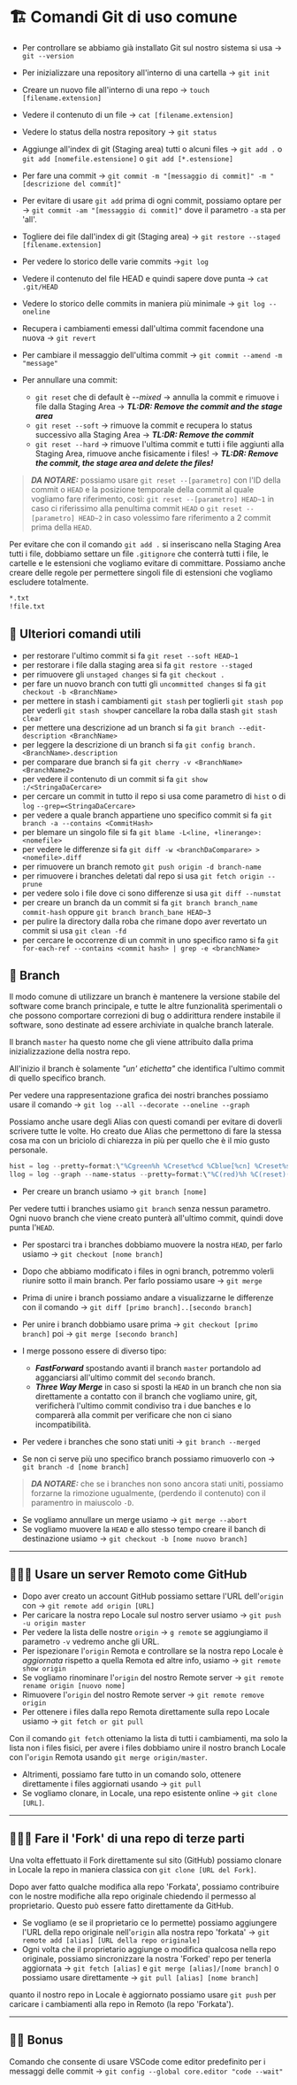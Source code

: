# 🏗️ Comandi Git di uso comune

- Per controllare se abbiamo già installato Git sul nostro sistema si usa &rarr; `git --version`
- Per inizializzare una repository all'interno di una cartella &rarr; `git init`
- Creare un nuovo file all'interno di una repo &rarr; `touch [filename.extension]`
- Vedere il contenuto di un file &rarr; `cat [filename.extension]`
- Vedere lo status della nostra repository &rarr; `git status`
- Aggiunge all'index di git (Staging area) tutti o alcuni files &rarr; `git add .` o `git add [nomefile.estensione]` o `git add [*.estensione]`
- Per fare una commit &rarr; `git commit -m "[messaggio di commit]" -m "[descrizione del commit]"`
- Per evitare di usare `git add` prima di ogni commit, possiamo optare per &rarr; `git commit -am "[messaggio di commit]"` dove il parametro `-a` sta per 'all'.
- Togliere dei file dall'index di git (Staging area) &rarr; `git restore --staged [filename.extension]`
- Per vedere lo storico delle varie commits &rarr;`git log`
- Vedere il contenuto del file HEAD e quindi sapere dove punta &rarr; `cat .git/HEAD`
- Vedere lo storico delle commits in maniera più minimale &rarr; `git log --oneline`
- Recupera i cambiamenti emessi dall'ultima commit facendone una nuova &rarr; `git revert`
- Per cambiare il messaggio dell'ultima commit &rarr; `git commit --amend -m "message"`

- Per annullare una commit:
  - `git reset` che di default è _--mixed_ &rarr; annulla la commit e rimuove i file dalla Staging Area &rarr; ***TL:DR: Remove the commit and the stage area***
  - `git reset --soft` &rarr; rimuove la commit e recupera lo status successivo alla Staging Area &rarr; ***TL:DR: Remove the commit***
  - `git reset --hard` &rarr; rimuove l'ultima commit e tutti i file aggiunti alla Staging Area, rimuove anche fisicamente i files! &rarr; ***TL:DR: Remove the commit, the stage area and delete the files!***

>_**DA NOTARE:**_ possiamo usare `git reset --[parametro]` con l'ID della commit o `HEAD` e la posizione temporale della commit al quale vogliamo fare riferimento, così: `git reset --[parametro] HEAD~1` in caso ci riferissimo alla penultima commit `HEAD` o `git reset --[parametro] HEAD~2` in caso volessimo fare riferimento a 2 commit prima della `HEAD`.

Per evitare che con il comando `git add .` si inseriscano nella Staging Area tutti i file, dobbiamo settare un file `.gitignore` che conterrà tutti i file, le cartelle e le estensioni che vogliamo evitare di committare. Possiamo anche creare delle regole per permettere singoli file di estensioni che vogliamo escludere totalmente.

```bash
*.txt
!file.txt
```

## 🧐 Ulteriori comandi utili

- per restorare l'ultimo commit si fa `git reset --soft HEAD~1`
- per restorare i file dalla staging area si fa `git restore --staged`
- per rimuovere gli `unstaged changes` si fa `git checkout .`
- per fare un nuovo branch con tutti gli `uncommitted changes` si fa `git checkout -b <BranchName>`
- per mettere in stash i cambiamenti `git stash` per toglierli `git stash pop` per vederli `git stash show`per cancellare la roba dalla stash `git stash clear`
- per mettere una descrizione ad un branch si fa `git branch --edit-description <BranchName>`
- per leggere la descrizione di un branch si fa `git config branch.<BranchName>.description`
- per comparare due branch si fa `git cherry -v <BranchName> <BranchName2>`
- per vedere il contenuto di un commit si fa `git show :/<StringaDaCercare>`
- per cercare un commit in tutto il repo si usa come parametro di `hist` o di `log` `--grep=<StringaDaCercare>`
- per vedere a quale branch appartiene uno specifico commit si fa `git branch -a --contains <CommitHash>`
- per blemare un singolo file si fa `git blame -L<line, +linerange>:<nomefile>`
- per vedere le differenze si fa `git diff -w <branchDaComparare> > <nomefile>.diff`
- per rimuovere un branch remoto `git push origin -d branch-name`
- per rimuovere i branches deletati dal repo si usa `git fetch origin --prune`
- per vedere solo i file dove ci sono differenze si usa `git diff --numstat`
- per creare un branch da un commit si fa `git branch branch_name commit-hash` oppure `git branch branch_bane HEAD~3`
- per pulire la directory dalla roba che rimane dopo aver revertato un commit si usa `git clean -fd`
- per cercare le occorrenze di un commit in uno specifico ramo si fa `git for-each-ref --contains <commit hash> | grep -e <branchName>`

## 🦺 Branch

Il modo comune di utilizzare un branch è mantenere la versione stabile del software come branch principale, e tutte le altre funzionalità sperimentali o che possono comportare correzioni di bug o addirittura rendere instabile il software, sono destinate ad essere archiviate in qualche branch laterale.

Il branch `master` ha questo nome che gli viene attribuito dalla prima inizializzazione della nostra repo.

All'inizio il branch è solamente _"un' etichetta"_ che identifica l'ultimo commit di quello specifico branch.

Per vedere una rappresentazione grafica dei nostri branches possiamo usare il comando &rarr; `git log --all --decorate --oneline --graph`

Possiamo anche usare degli Alias con questi comandi per evitare di doverli scrivere tutte le volte.
Ho creato due Alias che permettono di fare la stessa cosa ma con un briciolo di chiarezza in più per quello che è il mio gusto personale.

```PowerShell
hist = log --pretty=format:\"%Cgreen%h %Creset%cd %Cblue[%cn] %Creset%s%C(yellow)%d%C(reset)\" --graph --date=relative --decorate --all
llog = log --graph --name-status --pretty=format:\"%C(red)%h %C(reset)(%cd) %C(green)%an %Creset%s %C(yellow)%d%Creset\" --date=relative
```

- Per creare un branch usiamo &rarr; `git branch [nome]`

Per vedere tutti i branches usiamo `git branch` senza nessun parametro.
Ogni nuovo branch che viene creato punterà all'ultimo commit, quindi dove punta l'`HEAD`.

- Per spostarci tra i branches dobbiamo muovere la nostra `HEAD`, per farlo usiamo &rarr; `git checkout [nome branch]`
- Dopo che abbiamo modificato i files in ogni branch, potremmo volerli riunire sotto il main branch.
Per farlo possiamo usare &rarr; `git merge`
- Prima di unire i branch possiamo andare a visualizzarne le differenze con il comando &rarr; `git diff [primo branch]..[secondo branch]`
- Per unire i branch dobbiamo usare prima &rarr; `git checkout [primo branch]`
  poi &rarr; `git merge [secondo branch]`
- I merge possono essere di diverso tipo:
  - **_FastForward_** spostando avanti il branch `master` portandolo ad agganciarsi all'ultimo commit del `secondo` branch.
  - _**Three Way Merge**_ in caso si sposti la `HEAD` in un branch che non sia direttamente a contatto con il branch che vogliamo unire, git, verificherà l'ultimo commit condiviso tra i due banches e lo comparerà alla commit per verificare che non ci siano incompatibilità.

- Per vedere i branches che sono stati uniti &rarr; `git branch --merged`
- Se non ci serve più uno specifico branch possiamo rimuoverlo con &rarr; `git branch -d [nome branch]`

>_**DA NOTARE:**_ che se i branches non sono ancora stati uniti, possiamo forzarne la rimozione ugualmente, (perdendo il contenuto) con il paramentro in maiuscolo `-D`.

- Se vogliamo annullare un merge usiamo &rarr; `git merge --abort`
- Se vogliamo muovere la `HEAD` e allo stesso tempo creare il banch di destinazione usiamo &rarr; `git checkout -b [nome nuovo branch]`

---

## 🏊🏻‍♂️ Usare un server Remoto come GitHub

- Dopo aver creato un account GitHub possiamo settare l'URL dell'`origin` con &rarr; `git remote add origin [URL]`
- Per caricare la nostra repo Locale sul nostro server usiamo &rarr; `git push -u origin master`
- Per vedere la lista delle nostre `origin` &rarr; `g remote` se aggiungiamo il parametro `-v` vedremo anche gli URL.
- Per ispezionare l'`origin` Remota e controllare se la nostra repo Locale è _aggiornata_ rispetto a quella Remota ed altre info, usiamo &rarr; `git remote show origin`
- Se vogliamo rinominare l'`origin` del nostro Remote server &rarr; `git remote rename origin [nuovo nome]`
- Rimuovere l'`origin` del nostro Remote server &rarr; `git remote remove origin`
- Per ottenere i files dalla repo Remota direttamente sulla repo Locale usiamo &rarr; `git fetch or git pull`

Con il comando `git fetch` otteniamo la lista di tutti i cambiamenti, ma solo la lista non i files fisici, per avere i files dobbiamo unire il nostro branch Locale con l'`origin` Remota usando `git merge origin/master`.

- Altrimenti, possiamo fare tutto in un comando solo, ottenere direttamente i files aggiornati usando &rarr; `git pull`
- Se vogliamo clonare, in Locale, una repo esistente online &rarr; `git clone [URL]`.

---

## 👨🏼‍🏭 Fare il 'Fork' di una repo di terze parti

Una volta effettuato il Fork direttamente sul sito (GitHub) possiamo clonare in Locale la repo in maniera classica con `git clone [URL del Fork]`.

Dopo aver fatto qualche modifica alla repo 'Forkata', possiamo contribuire con le nostre modifiche alla repo originale chiedendo il permesso al proprietario.
Questo può essere fatto direttamente da GitHub.

- Se vogliamo (e se il proprietario ce lo permette) possiamo aggiungere l'URL della repo originale nell'`origin` alla nostra repo 'forkata' &rarr; `git remote add [alias] [URL della repo originale]`
- Ogni volta che il proprietario aggiunge o modifica qualcosa nella repo originale, possiamo sincronizzare la nostra 'Forked' repo per tenerla aggiornata &rarr; `git fetch [alias]` e `git merge [alias]/[nome branch]` o possiamo usare direttamente &rarr; `git pull [alias] [nome branch]`

quanto il nostro repo in Locale è aggiornato possiamo usare `git push` per caricare i cambiamenti alla repo in Remoto (la repo 'Forkata').

---

## 🛀🏼 Bonus

Comando che consente di usare VSCode come editor predefinito per i messaggi delle commit &rarr; `git config --global core.editor "code --wait"`
